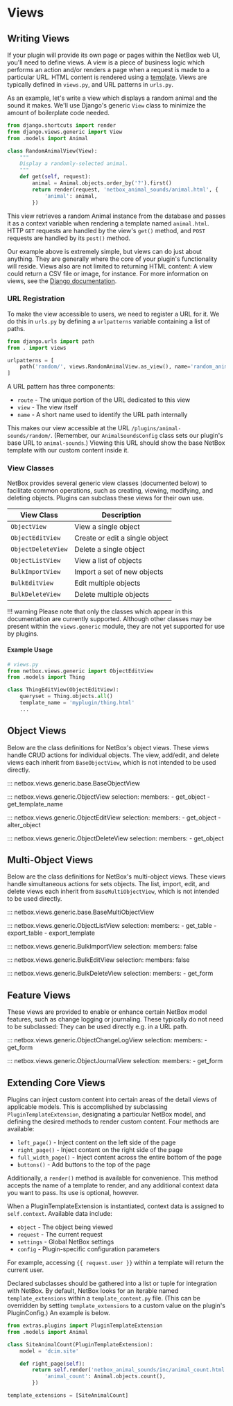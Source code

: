 # Views

## Writing Views

If your plugin will provide its own page or pages within the NetBox web UI, you'll need to define views. A view is a piece of business logic which performs an action and/or renders a page when a request is made to a particular URL. HTML content is rendered using a [template](./templates.md). Views are typically defined in `views.py`, and URL patterns in `urls.py`.

As an example, let's write a view which displays a random animal and the sound it makes. We'll use Django's generic `View` class to minimize the amount of boilerplate code needed.

```python
from django.shortcuts import render
from django.views.generic import View
from .models import Animal

class RandomAnimalView(View):
    """
    Display a randomly-selected animal.
    """
    def get(self, request):
        animal = Animal.objects.order_by('?').first()
        return render(request, 'netbox_animal_sounds/animal.html', {
            'animal': animal,
        })
```

This view retrieves a random Animal instance from the database and passes it as a context variable when rendering a template named `animal.html`. HTTP `GET` requests are handled by the view's `get()` method, and `POST` requests are handled by its `post()` method.

Our example above is extremely simple, but views can do just about anything. They are generally where the core of your plugin's functionality will reside. Views also are not limited to returning HTML content: A view could return a CSV file or image, for instance. For more information on views, see the [Django documentation](https://docs.djangoproject.com/en/stable/topics/class-based-views/).

### URL Registration

To make the view accessible to users, we need to register a URL for it. We do this in `urls.py` by defining a `urlpatterns` variable containing a list of paths.

```python
from django.urls import path
from . import views

urlpatterns = [
    path('random/', views.RandomAnimalView.as_view(), name='random_animal'),
]
```

A URL pattern has three components:

* `route` - The unique portion of the URL dedicated to this view
* `view` - The view itself
* `name` - A short name used to identify the URL path internally

This makes our view accessible at the URL `/plugins/animal-sounds/random/`. (Remember, our `AnimalSoundsConfig` class sets our plugin's base URL to `animal-sounds`.) Viewing this URL should show the base NetBox template with our custom content inside it.

### View Classes

NetBox provides several generic view classes (documented below) to facilitate common operations, such as creating, viewing, modifying, and deleting objects. Plugins can subclass these views for their own use.

| View Class         | Description                    |
|--------------------|--------------------------------|
| `ObjectView`       | View a single object           |
| `ObjectEditView`   | Create or edit a single object |
| `ObjectDeleteView` | Delete a single object         |
| `ObjectListView`   | View a list of objects         |
| `BulkImportView`   | Import a set of new objects    |
| `BulkEditView`     | Edit multiple objects          |
| `BulkDeleteView`   | Delete multiple objects        |

!!! warning
    Please note that only the classes which appear in this documentation are currently supported. Although other classes may be present within the `views.generic` module, they are not yet supported for use by plugins.

#### Example Usage

```python
# views.py
from netbox.views.generic import ObjectEditView
from .models import Thing

class ThingEditView(ObjectEditView):
    queryset = Thing.objects.all()
    template_name = 'myplugin/thing.html'
    ...
```
## Object Views

Below are the class definitions for NetBox's object views. These views handle CRUD actions for individual objects. The view, add/edit, and delete views each inherit from `BaseObjectView`, which is not intended to be used directly.

::: netbox.views.generic.base.BaseObjectView

::: netbox.views.generic.ObjectView
    selection:
      members:
        - get_object
        - get_template_name

::: netbox.views.generic.ObjectEditView
    selection:
      members:
        - get_object
        - alter_object

::: netbox.views.generic.ObjectDeleteView
    selection:
      members:
        - get_object

## Multi-Object Views

Below are the class definitions for NetBox's multi-object views. These views handle simultaneous actions for sets objects. The list, import, edit, and delete views each inherit from `BaseMultiObjectView`, which is not intended to be used directly.

::: netbox.views.generic.base.BaseMultiObjectView

::: netbox.views.generic.ObjectListView
    selection:
      members:
        - get_table
        - export_table
        - export_template

::: netbox.views.generic.BulkImportView
    selection:
      members: false

::: netbox.views.generic.BulkEditView
    selection:
      members: false

::: netbox.views.generic.BulkDeleteView
    selection:
      members:
        - get_form

## Feature Views

These views are provided to enable or enhance certain NetBox model features, such as change logging or journaling. These typically do not need to be subclassed: They can be used directly e.g. in a URL path.

::: netbox.views.generic.ObjectChangeLogView
    selection:
      members:
        - get_form

::: netbox.views.generic.ObjectJournalView
    selection:
      members:
        - get_form

## Extending Core Views

Plugins can inject custom content into certain areas of the detail views of applicable models. This is accomplished by subclassing `PluginTemplateExtension`, designating a particular NetBox model, and defining the desired methods to render custom content. Four methods are available:

* `left_page()` - Inject content on the left side of the page
* `right_page()` - Inject content on the right side of the page
* `full_width_page()` - Inject content across the entire bottom of the page
* `buttons()` - Add buttons to the top of the page

Additionally, a `render()` method is available for convenience. This method accepts the name of a template to render, and any additional context data you want to pass. Its use is optional, however.

When a PluginTemplateExtension is instantiated, context data is assigned to `self.context`. Available data include:

* `object` - The object being viewed
* `request` - The current request
* `settings` - Global NetBox settings
* `config` - Plugin-specific configuration parameters

For example, accessing `{{ request.user }}` within a template will return the current user.

Declared subclasses should be gathered into a list or tuple for integration with NetBox. By default, NetBox looks for an iterable named `template_extensions` within a `template_content.py` file. (This can be overridden by setting `template_extensions` to a custom value on the plugin's PluginConfig.) An example is below.

```python
from extras.plugins import PluginTemplateExtension
from .models import Animal

class SiteAnimalCount(PluginTemplateExtension):
    model = 'dcim.site'

    def right_page(self):
        return self.render('netbox_animal_sounds/inc/animal_count.html', extra_context={
            'animal_count': Animal.objects.count(),
        })

template_extensions = [SiteAnimalCount]
```
